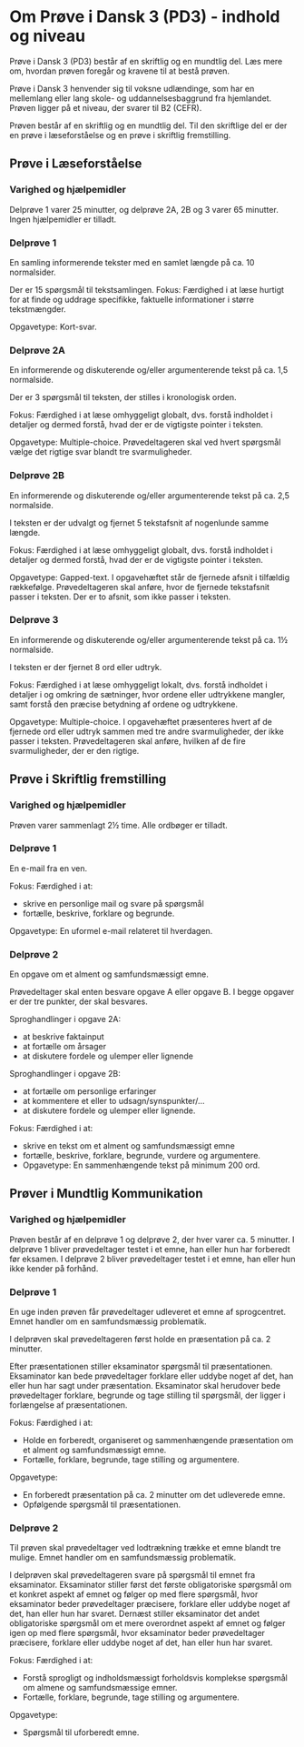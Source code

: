 # Om Prøve i Dansk 3 (PD3) - indhold og niveau

Prøve i Dansk 3 (PD3) består af en skriftlig og en mundtlig del. Læs mere om, hvordan prøven foregår og kravene til at bestå prøven.

Prøve i Dansk 3 henvender sig til voksne udlændinge, som har en mellemlang eller lang skole- og uddannelsesbaggrund fra hjemlandet. Prøven ligger på et niveau, der svarer til B2 (CEFR).

Prøven består af en skriftlig og en mundtlig del. Til den skriftlige del er der en prøve i læseforståelse og en prøve i skriftlig fremstilling.

## Prøve i Læseforståelse
 
### Varighed og hjælpemidler

Delprøve 1 varer 25 minutter, og delprøve 2A, 2B og 3 varer 65 minutter. Ingen hjælpemidler er tilladt.

### Delprøve 1

En samling informerende tekster med en samlet længde på ca. 10 normalsider.

Der er 15 spørgsmål til tekstsamlingen.	
Fokus: Færdighed i at læse hurtigt for at finde og uddrage specifikke, faktuelle informationer i større tekstmængder.

Opgavetype: Kort-svar.

### Delprøve 2A

En informerende og diskuterende og/eller argumenterende tekst på ca. 1,5 normalside.

Der er 3 spørgsmål til teksten, der stilles i kronologisk orden.

Fokus: Færdighed i at læse omhyggeligt globalt, dvs. forstå indholdet i detaljer og dermed forstå, hvad der er de vigtigste pointer i teksten.

Opgavetype: Multiple-choice. Prøvedeltageren skal ved hvert spørgsmål vælge det rigtige svar blandt tre svarmuligheder. 

### Delprøve 2B

En informerende og diskuterende og/eller argumenterende tekst på ca. 2,5 normalside.

I teksten er der udvalgt og fjernet 5 tekstafsnit af nogenlunde samme længde.

Fokus: Færdighed i at læse omhyggeligt globalt, dvs. forstå indholdet i detaljer og dermed forstå, hvad der er de vigtigste pointer i teksten.

Opgavetype: Gapped-text. I opgavehæftet står de fjernede afsnit i tilfældig rækkefølge. Prøvedeltageren skal anføre, hvor de fjernede tekstafsnit passer i teksten. Der er to afsnit, som ikke passer i teksten.

### Delprøve 3

En informerende og diskuterende og/eller argumenterende tekst på ca. 1½ normalside.

I teksten er der fjernet 8 ord eller udtryk.

Fokus: Færdighed i at læse omhyggeligt lokalt, dvs. forstå indholdet i detaljer i og omkring de sætninger, hvor ordene eller udtrykkene mangler, samt forstå den præcise betydning af ordene og udtrykkene.

Opgavetype: Multiple-choice. I opgavehæftet præsenteres hvert af de fjernede ord eller udtryk sammen med tre andre svarmuligheder, der ikke passer i teksten.  Prøvedeltageren skal anføre, hvilken af de fire svarmuligheder, der er den rigtige.

## Prøve i Skriftlig fremstilling
 
### Varighed og hjælpemidler

Prøven varer sammenlagt 2½ time. Alle ordbøger er tilladt.

### Delprøve 1

En e-mail fra en ven.

Fokus: Færdighed i at:

- skrive en personlige mail og svare på spørgsmål
- fortælle, beskrive, forklare og begrunde. 

Opgavetype: En uformel e-mail relateret til hverdagen.

### Delprøve 2

En opgave om et alment og samfundsmæssigt emne.

Prøvedeltager skal enten besvare opgave A eller opgave B. I begge opgaver er der tre punkter, der skal besvares.

Sproghandlinger i opgave 2A:
- at beskrive faktainput
- at fortælle om årsager
- at diskutere fordele og ulemper eller lignende

Sproghandlinger i opgave 2B:
- at fortælle om personlige erfaringer
- at kommentere et eller to udsagn/synspunkter/…
- at diskutere fordele og ulemper eller lignende.

Fokus: Færdighed i at:

- skrive en tekst om et alment og samfundsmæssigt emne
- fortælle, beskrive, forklare, begrunde, vurdere og argumentere.
- Opgavetype: En sammenhængende tekst på minimum 200 ord.

## Prøver i Mundtlig Kommunikation

### Varighed og hjælpemidler

Prøven består af en delprøve 1 og delprøve 2, der hver varer ca. 5 minutter. I delprøve 1 bliver prøvedeltager testet i et emne, han eller hun har forberedt før eksamen. I delprøve 2 bliver prøvedeltager testet i et emne, han eller hun ikke kender på forhånd.

### Delprøve 1

En uge inden prøven får prøvedeltager udleveret et emne af sprogcentret. Emnet handler om en samfundsmæssig problematik.

I delprøven skal prøvedeltageren først holde en præsentation på ca. 2 minutter.

Efter præsentationen stiller eksaminator spørgsmål til præsentationen. Eksaminator kan bede prøvedeltager forklare eller uddybe noget af det, han eller hun har sagt under præsentation. Eksaminator skal herudover bede prøvedeltager forklare, begrunde og tage stilling til spørgsmål, der ligger i forlængelse af præsentationen.

Fokus: Færdighed i at:
- Holde en forberedt, organiseret og sammenhængende præsentation om et alment og samfundsmæssigt emne.
- Fortælle, forklare, begrunde, tage stilling og argumentere.

Opgavetype:
-  En forberedt præsentation på ca. 2 minutter om det udleverede emne.
- Opfølgende spørgsmål til præsentationen.

### Delprøve 2

Til prøven skal prøvedeltager ved lodtrækning trække et emne blandt tre mulige. Emnet handler om en samfundsmæssig problematik.

I delprøven skal prøvedeltageren svare på spørgsmål til emnet fra eksaminator. Eksaminator stiller først det første obligatoriske spørgsmål om et konkret aspekt af emnet og følger op med flere spørgsmål, hvor eksaminator beder prøvedeltager præcisere, forklare eller uddybe noget af det, han eller hun har svaret. Dernæst stiller eksaminator det andet obligatoriske spørgsmål om et mere overordnet aspekt af emnet og følger igen op med flere spørgsmål, hvor eksaminator beder prøvedeltager præcisere, forklare eller uddybe noget af det, han eller hun har svaret.

Fokus: Færdighed i at:
- Forstå sprogligt og indholdsmæssigt forholdsvis komplekse spørgsmål om almene og samfundsmæssige emner.
- Fortælle, forklare, begrunde, tage stilling og argumentere.

Opgavetype:
- Spørgsmål til uforberedt emne.